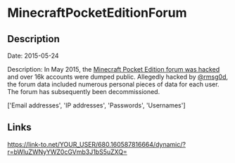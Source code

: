 # MinecraftPocketEditionForum

## Description

Date: 2015-05-24

Description:
In May 2015, the <a href="http://www.databreaches.net/minecraft-pocket-edition-forum-hacked-dumped/" target="_blank" rel="noopener">Minecraft Pocket Edition forum was hacked</a> and over 16k accounts were dumped public. Allegedly hacked by <a href="https://twitter.com/rmsg0d" target="_blank" rel="noopener">@rmsg0d</a>, the forum data included numerous personal pieces of data for each user. The forum has subsequently been decommissioned.


['Email addresses', 'IP addresses', 'Passwords', 'Usernames']

## Links

https://link-to.net/YOUR_USER/680.160587816664/dynamic/?r=bWluZWNyYWZ0cGVmb3J1bS5uZXQ=